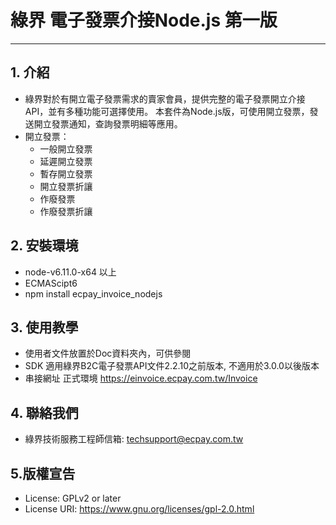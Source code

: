 # 綠界 電子發票介接Node.js 第一版
---

## 1. 介紹

  - 綠界對於有開立電子發票需求的賣家會員，提供完整的電子發票開立介接API，並有多種功能可選擇使用。 本套件為Node.js版，可使用開立發票，發送開立發票通知，查詢發票明細等應用。
  - 開立發票：
    - 一般開立發票
    - 延遲開立發票
    - 暫存開立發票
    - 開立發票折讓
    - 作廢發票
    - 作廢發票折讓


## 2. 安裝環境
  - node-v6.11.0-x64  以上
  - ECMAScipt6
  - npm install ecpay_invoice_nodejs

## 3. 使用教學
  - 使用者文件放置於Doc資料夾內，可供參閱
  - SDK 適用綠界B2C電子發票API文件2.2.10之前版本, 不適用於3.0.0以後版本
  - 串接網址 正式環境 https://einvoice.ecpay.com.tw/Invoice



## 4. 聯絡我們
  - 綠界技術服務工程師信箱: techsupport@ecpay.com.tw

## 5.版權宣告

* License: GPLv2 or later
* License URI: https://www.gnu.org/licenses/gpl-2.0.html


[//]: # (These are reference links used in the body of this note and get stripped out when the markdown processor does its job. There is no need to format nicely because it shouldn't be seen. Thanks SO - http://stackoverflow.com/questions/4823468/store-comments-in-markdown-syntax)

